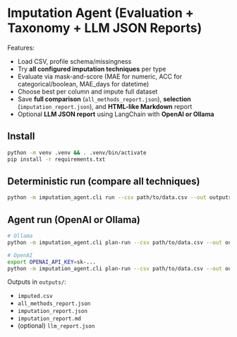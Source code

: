 
# Imputation Agent (Evaluation + Taxonomy + LLM JSON Reports)

Features:
- Load CSV, profile schema/missingness
- Try **all configured imputation techniques** per type
- Evaluate via mask-and-score (MAE for numeric, ACC for categorical/boolean, MAE_days for datetime)
- Choose best per column and impute full dataset
- Save **full comparison** (`all_methods_report.json`), **selection** (`imputation_report.json`), and **HTML-like Markdown** report
- Optional **LLM JSON report** using LangChain with **OpenAI or Ollama**

## Install
```bash
python -m venv .venv && . .venv/bin/activate
pip install -r requirements.txt
```

## Deterministic run (compare all techniques)
```bash
python -m imputation_agent.cli run --csv path/to/data.csv --out outputs --llm-report --provider ollama --model "llama3.1:8b"
```

## Agent run (OpenAI or Ollama)
```bash
# Ollama
python -m imputation_agent.cli plan-run --csv path/to/data.csv --out outputs --provider ollama --model "llama3.1:8b"

# OpenAI
export OPENAI_API_KEY=sk-...
python -m imputation_agent.cli plan-run --csv path/to/data.csv --out outputs --provider openai --model gpt-4o-mini
```

Outputs in `outputs/`:
- `imputed.csv`
- `all_methods_report.json`
- `imputation_report.json`
- `imputation_report.md`
- (optional) `llm_report.json`
